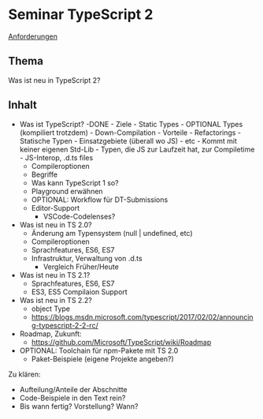 # Seminar TypeScript 2

[Anforderungen](https://seblog.cs.uni-kassel.de/2016/10/31/anforderungen-an-das-paper-5/)

## Thema
Was ist neu in TypeScript 2?

## Inhalt
- Was ist TypeScript?
    -DONE
        - Ziele
            - Static Types
            - OPTIONAL Types (kompiliert trotzdem)
            - Down-Compilation
        - Vorteile
            - Refactorings
            - Statische Typen
            - Einsatzgebiete (überall wo JS)
            - etc
        - Kommt mit keiner eigenen Std-Lib
        - Typen, die JS zur Laufzeit hat, zur Compiletime
        - JS-Interop, .d.ts files
    - Compileroptionen
    - Begriffe
    - Was kann TypeScript 1 so?
    - Playground erwähnen
    - OPTIONAL: Workflow für DT-Submissions
    - Editor-Support
        - VSCode-Codelenses?
- Was ist neu in TS 2.0?
    - Änderung am Typensystem (null | undefined, etc)
    - Compileroptionen
    - Sprachfeatures, ES6, ES7
    - Infrastruktur, Verwaltung von .d.ts
        - Vergleich Früher/Heute
- Was ist neu in TS 2.1?
    - Sprachfeatures, ES6, ES7
    - ES3, ES5 Compilaion Support
- Was ist neu in TS 2.2?
    - object Type
    - https://blogs.msdn.microsoft.com/typescript/2017/02/02/announcing-typescript-2-2-rc/
- Roadmap, Zukunft:
    - https://github.com/Microsoft/TypeScript/wiki/Roadmap
- OPTIONAL: Toolchain für npm-Pakete mit TS 2.0
    - Paket-Beispiele (eigene Projekte angeben?)

Zu klären:
- Aufteilung/Anteile der Abschnitte
- Code-Beispiele in den Text rein?
- Bis wann fertig? Vorstellung? Wann?
